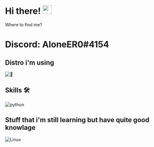 # Hi there! <img src="https://media.giphy.com/media/hvRJCLFzcasrR4ia7z/giphy.gif" width="29px">

Where to find me?
# Discord: AloneER0#4154

## Distro i'm using
![](https://img.shields.io/badge/%EF%8C%93-NixOS-9cf)



## Skills 🛠
![python](https://img.shields.io/badge/Python-3776AB?style=for-the-badge&logo=python&logoColor=white)


## Stuff that i'm still learning but have quite good knowlage 

![Linux](https://img.shields.io/badge/Linux-FCC624?style=for-the-badge&logo=linux&logoColor=black)